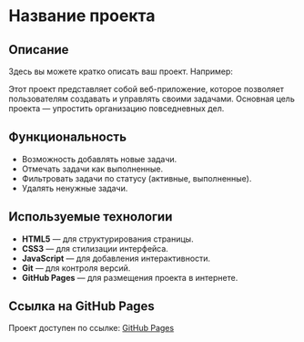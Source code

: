 # Название проекта

## Описание

Здесь вы можете кратко описать ваш проект. Например:

Этот проект представляет собой веб-приложение, которое позволяет пользователям создавать и управлять своими задачами. Основная цель проекта — упростить организацию повседневных дел.

## Функциональность

- Возможность добавлять новые задачи.
- Отмечать задачи как выполненные.
- Фильтровать задачи по статусу (активные, выполненные).
- Удалять ненужные задачи.

## Используемые технологии

- **HTML5** — для структурирования страницы.
- **CSS3** — для стилизации интерфейса.
- **JavaScript** — для добавления интерактивности.
- **Git** — для контроля версий.
- **GitHub Pages** — для размещения проекта в интернете.

## Ссылка на GitHub Pages

Проект доступен по ссылке: [GitHub Pages]([https://your-username.github.io/your-project](https://www.notion.so/32788023e1bd410fa28f4140e4b2c138?pvs=21))
